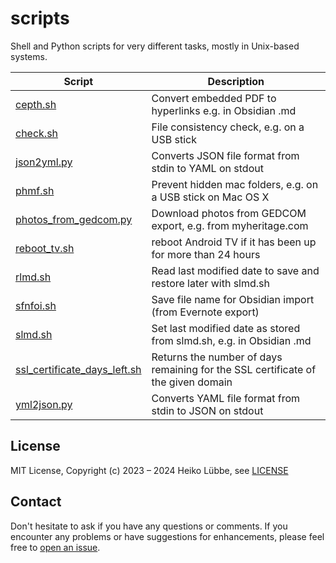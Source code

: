 # scripts
Shell and Python scripts for very different tasks, mostly in Unix-based systems.

| Script | Description |
| --- | --- |
| [cepth.sh](cepth.sh) | Convert embedded PDF to hyperlinks e.g. in Obsidian .md |
| [check.sh](check.sh) | File consistency check, e.g. on a USB stick |
| [json2yml.py](json2yml.py) | Converts JSON file format from stdin to YAML on stdout |
| [phmf.sh](phmf.sh) | Prevent hidden mac folders, e.g. on a USB stick on Mac OS X |
| [photos_from_gedcom.py](photos_from_gedcom.py) | Download photos from GEDCOM export, e.g. from myheritage.com |
| [reboot_tv.sh](reboot_tv.sh) | reboot Android TV if it has been up for more than 24 hours |
| [rlmd.sh](rlmd.sh) | Read last modified date to save and restore later with slmd.sh |
| [sfnfoi.sh](sfnfoi.sh) | Save file name for Obsidian import (from Evernote export) |
| [slmd.sh](slmd.sh) | Set last modified date as stored from slmd.sh, e.g. in Obsidian .md |
| [ssl_certificate_days_left.sh](ssl_certificate_days_left.sh) | Returns the number of days remaining for the SSL certificate of the given domain |
| [yml2json.py](yml2json.py) | Converts YAML file format from stdin to JSON on stdout |

## License

MIT License, Copyright (c) 2023 – 2024 Heiko Lübbe, see [LICENSE](LICENSE)

## Contact

Don't hesitate to ask if you have any questions or comments. If you encounter any problems or have suggestions for enhancements, please feel free to [open an issue](../../issues).
